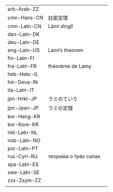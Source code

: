| | | |
|-|-|-|
| arb-Arab-ZZ |  |  |
| cmn-Hans-CN | 拉密定理 |  |
| cmn-Latn-CN | Lāmì dìnglǐ |  |
| dan-Latn-DK |  |  |
| deu-Latn-DE |  |  |
| eng-Latn-US | Lami’s theorem |  |
| fin-Latn-FI |  |  |
| fra-Latn-FR | théorème de Lamy |  |
| heb-Hebr-IL |  |  |
| hin-Deva-IN |  |  |
| ita-Latn-IT |  |  |
| jpn-Hrkt-JP | ラミのていり |  |
| jpn-Jpan-JP | ラミの定理 |  |
| kor-Hang-KR |  |  |
| kor-Kore-KR |  |  |
| nld-Latn-NL |  |  |
| nob-Latn-NO |  |  |
| por-Latn-PT |  |  |
| rus-Cyrl-RU | теоре́ма о трёх си́лах |  |
| spa-Latn-ES |  |  |
| swe-Latn-SE |  |  |
| zxx-Zsym-ZZ |  |  |
|  |  |  |